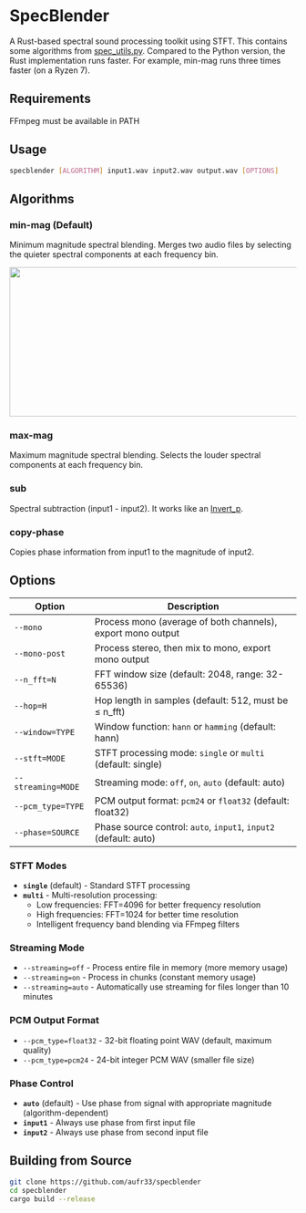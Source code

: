# SpecBlender

A Rust-based spectral sound processing toolkit using STFT. This contains some algorithms from [spec_utils.py](https://github.com/Anjok07/ultimatevocalremovergui/blob/5517e0cf0d1acd16a1618eeedec596957523f9e1/lib_v5/spec_utils.py#L466). Compared to the Python version, the Rust implementation runs faster. For example, min-mag runs three times faster (on a Ryzen 7).

## Requirements

FFmpeg must be available in PATH

## Usage

```bash
specblender [ALGORITHM] input1.wav input2.wav output.wav [OPTIONS]
```

## Algorithms

### **min-mag** (Default)
Minimum magnitude spectral blending. Merges two audio files by selecting the quieter spectral components at each frequency bin.

<img src="minmag.png" width="615" height="262"/>

### **max-mag** 
Maximum magnitude spectral blending. Selects the louder spectral components at each frequency bin.

### **sub**
Spectral subtraction (input1 - input2).  It works like an [Invert_p](https://github.com/Anjok07/ultimatevocalremovergui/blob/5517e0cf0d1acd16a1618eeedec596957523f9e1/lib_v5/spec_utils.py#L476C24-L476C32).

### **copy-phase**
Copies phase information from input1 to the magnitude of input2.

## Options

| Option | Description |
|--------|-------------|
| `--mono` | Process mono (average of both channels), export mono output |
| `--mono-post` | Process stereo, then mix to mono, export mono output |
| `--n_fft=N` | FFT window size (default: 2048, range: 32-65536) |
| `--hop=H` | Hop length in samples (default: 512, must be ≤ n_fft) |
| `--window=TYPE` | Window function: `hann` or `hamming` (default: hann) |
| `--stft=MODE` | STFT processing mode: `single` or `multi` (default: single) |
| `--streaming=MODE` | Streaming mode: `off`, `on`, `auto` (default: auto) |
| `--pcm_type=TYPE` | PCM output format: `pcm24` or `float32` (default: float32) |
| `--phase=SOURCE` | Phase source control: `auto`, `input1`, `input2` (default: auto) |

### STFT Modes

- **`single`** (default) - Standard STFT processing
- **`multi`** - Multi-resolution processing:
  - Low frequencies: FFT=4096 for better frequency resolution
  - High frequencies: FFT=1024 for better time resolution
  - Intelligent frequency band blending via FFmpeg filters

### Streaming Mode
- `--streaming=off` - Process entire file in memory (more memory usage)
- `--streaming=on` - Process in chunks (constant memory usage)  
- `--streaming=auto` - Automatically use streaming for files longer than 10 minutes

### PCM Output Format
- `--pcm_type=float32` - 32-bit floating point WAV (default, maximum quality)
- `--pcm_type=pcm24` - 24-bit integer PCM WAV (smaller file size)

### Phase Control

- **`auto`** (default) - Use phase from signal with appropriate magnitude (algorithm-dependent)
- **`input1`** - Always use phase from first input file
- **`input2`** - Always use phase from second input file

## Building from Source

```bash
git clone https://github.com/aufr33/specblender
cd specblender
cargo build --release
```
